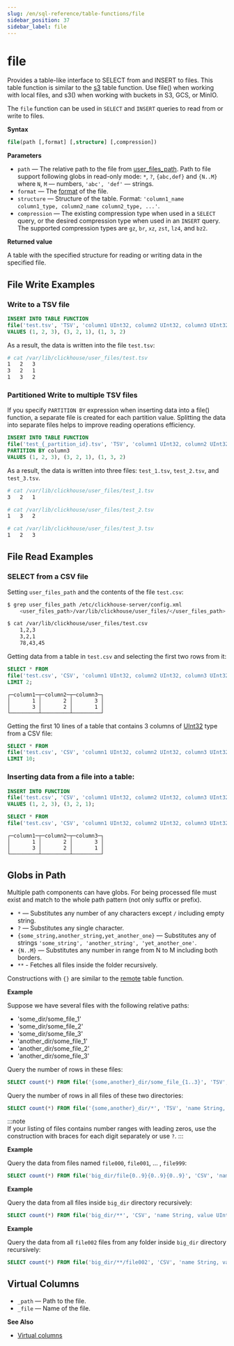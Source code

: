 ```yaml
---
slug: /en/sql-reference/table-functions/file
sidebar_position: 37
sidebar_label: file
---
```


# file

Provides a table-like interface to SELECT from and INSERT to files. This table function is similar to the [s3](/docs/en/sql-reference/table-functions/url.md) table function.  Use file() when working with local files, and s3() when working with buckets in S3, GCS, or MinIO.

The `file` function can be used in `SELECT` and `INSERT` queries to read from or write to files.

**Syntax**

``` sql
file(path [,format] [,structure] [,compression])
```

**Parameters**

-   `path` — The relative path to the file from [user_files_path](/docs/en/operations/server-configuration-parameters/settings.md#server_configuration_parameters-user_files_path). Path to file support following globs in read-only mode: `*`, `?`, `{abc,def}` and `{N..M}` where `N`, `M` — numbers, `'abc', 'def'` — strings.
-   `format` — The [format](/docs/en/interfaces/formats.md#formats) of the file.
-   `structure` — Structure of the table. Format: `'column1_name column1_type, column2_name column2_type, ...'`.
-   `compression` — The existing compression type when used in a `SELECT` query, or the desired compression type when used in an `INSERT` query.  The supported compression types are `gz`, `br`, `xz`, `zst`, `lz4`, and `bz2`.

**Returned value**

A table with the specified structure for reading or writing data in the specified file.

## File Write Examples

### Write to a TSV file

```sql
INSERT INTO TABLE FUNCTION
file('test.tsv', 'TSV', 'column1 UInt32, column2 UInt32, column3 UInt32')
VALUES (1, 2, 3), (3, 2, 1), (1, 3, 2)
```

As a result, the data is written into the file `test.tsv`:

```bash
# cat /var/lib/clickhouse/user_files/test.tsv 
1	2	3
3	2	1
1	3	2
```

### Partitioned Write to multiple TSV files

If you specify `PARTITION BY` expression when inserting data into a file() function, a separate file is created for each partition value. Splitting the data into separate files helps to improve reading operations efficiency.

```sql
INSERT INTO TABLE FUNCTION
file('test_{_partition_id}.tsv', 'TSV', 'column1 UInt32, column2 UInt32, column3 UInt32')
PARTITION BY column3
VALUES (1, 2, 3), (3, 2, 1), (1, 3, 2)
```

As a result, the data is written into three files: `test_1.tsv`, `test_2.tsv`, and `test_3.tsv`.

```bash
# cat /var/lib/clickhouse/user_files/test_1.tsv
3	2	1

# cat /var/lib/clickhouse/user_files/test_2.tsv
1	3	2

# cat /var/lib/clickhouse/user_files/test_3.tsv
1	2	3
```

## File Read Examples

### SELECT from a CSV file

Setting `user_files_path` and the contents of the file `test.csv`:

``` bash
$ grep user_files_path /etc/clickhouse-server/config.xml
    <user_files_path>/var/lib/clickhouse/user_files/</user_files_path>

$ cat /var/lib/clickhouse/user_files/test.csv
    1,2,3
    3,2,1
    78,43,45
```

Getting data from a table in `test.csv` and selecting the first two rows from it:

``` sql
SELECT * FROM
file('test.csv', 'CSV', 'column1 UInt32, column2 UInt32, column3 UInt32')
LIMIT 2;
```

``` text
┌─column1─┬─column2─┬─column3─┐
│       1 │       2 │       3 │
│       3 │       2 │       1 │
└─────────┴─────────┴─────────┘
```

Getting the first 10 lines of a table that contains 3 columns of [UInt32](/docs/en/sql-reference/data-types/int-uint.md) type from a CSV file:

``` sql
SELECT * FROM
file('test.csv', 'CSV', 'column1 UInt32, column2 UInt32, column3 UInt32')
LIMIT 10;
```

### Inserting data from a file into a table:

``` sql
INSERT INTO FUNCTION
file('test.csv', 'CSV', 'column1 UInt32, column2 UInt32, column3 UInt32')
VALUES (1, 2, 3), (3, 2, 1);
```
```sql
SELECT * FROM
file('test.csv', 'CSV', 'column1 UInt32, column2 UInt32, column3 UInt32');
```

``` text
┌─column1─┬─column2─┬─column3─┐
│       1 │       2 │       3 │
│       3 │       2 │       1 │
└─────────┴─────────┴─────────┘
```

## Globs in Path

Multiple path components can have globs. For being processed file must exist and match to the whole path pattern (not only suffix or prefix).

-   `*` — Substitutes any number of any characters except `/` including empty string.
-   `?` — Substitutes any single character.
-   `{some_string,another_string,yet_another_one}` — Substitutes any of strings `'some_string', 'another_string', 'yet_another_one'`.
-   `{N..M}` — Substitutes any number in range from N to M including both borders.
-   `**` - Fetches all files inside the folder recursively.

Constructions with `{}` are similar to the [remote](remote.md) table function.

**Example**

Suppose we have several files with the following relative paths:

-   'some_dir/some_file_1'
-   'some_dir/some_file_2'
-   'some_dir/some_file_3'
-   'another_dir/some_file_1'
-   'another_dir/some_file_2'
-   'another_dir/some_file_3'

Query the number of rows in these files:

``` sql
SELECT count(*) FROM file('{some,another}_dir/some_file_{1..3}', 'TSV', 'name String, value UInt32');
```

Query the number of rows in all files of these two directories:

``` sql
SELECT count(*) FROM file('{some,another}_dir/*', 'TSV', 'name String, value UInt32');
```

:::note    
If your listing of files contains number ranges with leading zeros, use the construction with braces for each digit separately or use `?`.
:::

**Example**

Query the data from files named `file000`, `file001`, … , `file999`:

``` sql
SELECT count(*) FROM file('big_dir/file{0..9}{0..9}{0..9}', 'CSV', 'name String, value UInt32');
```

**Example**

Query the data from all files inside `big_dir` directory recursively:

``` sql
SELECT count(*) FROM file('big_dir/**', 'CSV', 'name String, value UInt32');
```

**Example**

Query the data from all `file002` files from any folder inside `big_dir` directory recursively:

``` sql
SELECT count(*) FROM file('big_dir/**/file002', 'CSV', 'name String, value UInt32');
```

## Virtual Columns

-   `_path` — Path to the file.
-   `_file` — Name of the file.

**See Also**

-   [Virtual columns](/docs/en/engines/table-engines/index.md#table_engines-virtual_columns)

